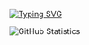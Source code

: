 [![Typing SVG](https://readme-typing-svg.herokuapp.com?color=22C809&lines=Hi+There%2C+Welcome+to+my+workspace)](https://git.io/typing-svg)

![GitHub Statistics](https://github-readme-stats.vercel.app/api?username=kaali728&theme=tokyonight)
